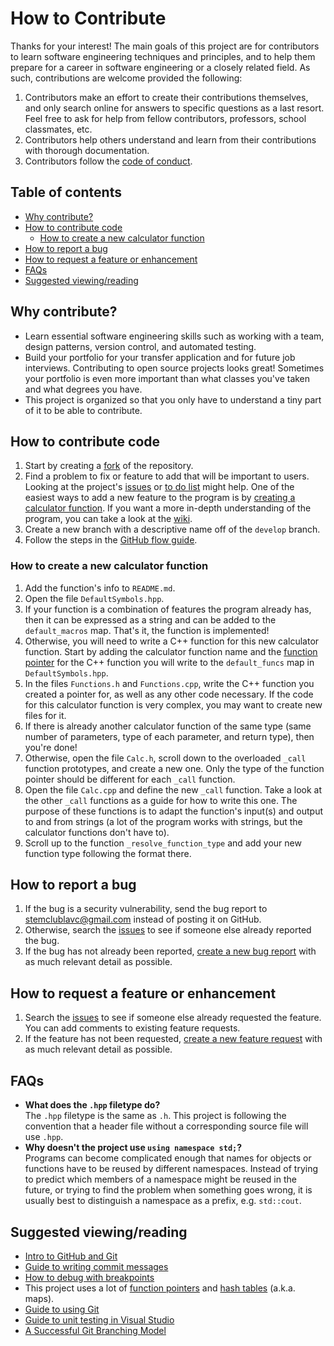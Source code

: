 # How to Contribute

Thanks for your interest! The main goals of this project are for contributors to learn software engineering techniques and principles, and to help them prepare for a career in software engineering or a closely related field. As such, contributions are welcome provided the following:
1. Contributors make an effort to create their contributions themselves, and only search online for answers to specific questions as a last resort. Feel free to ask for help from fellow contributors, professors, school classmates, etc.
2. Contributors help others understand and learn from their contributions with thorough documentation.
3. Contributors follow the [code of conduct](https://github.com/wheelercj/Expresser/blob/main/docs/CODE_OF_CONDUCT.md).

## Table of contents
* [Why contribute?](https://github.com/wheelercj/Expresser/blob/master/docs/CONTRIBUTING.md#why-contribute)
* [How to contribute code](https://github.com/wheelercj/Expresser/blob/master/docs/CONTRIBUTING.md#how-to-contribute-code)
	* [How to create a new calculator function](https://github.com/wheelercj/Expresser/blob/master/docs/CONTRIBUTING.md#how-to-create-a-new-calculator-function)
* [How to report a bug](https://github.com/wheelercj/Expresser/blob/master/docs/CONTRIBUTING.md#how-to-report-a-bug)
* [How to request a feature or enhancement](https://github.com/wheelercj/Expresser/blob/master/docs/CONTRIBUTING.md#how-to-request-a-feature-or-enhancement)
* [FAQs](https://github.com/wheelercj/Expresser/blob/master/docs/CONTRIBUTING.md#faqs)
* [Suggested viewing/reading](https://github.com/wheelercj/Expresser/blob/master/docs/CONTRIBUTING.md#suggested-viewingreading)

## Why contribute?
* Learn essential software engineering skills such as working with a team, design patterns, version control, and automated testing.
* Build your portfolio for your transfer application and for future job interviews. Contributing to open source projects looks great! Sometimes your portfolio is even more important than what classes you've taken and what degrees you have.
* This project is organized so that you only have to understand a tiny part of it to be able to contribute.

## How to contribute code
1. Start by creating a [fork](https://guides.github.com/activities/forking/) of the repository.
2. Find a problem to fix or feature to add that will be important to users. Looking at the project's [issues](https://github.com/wheelercj/Expresser/issues) or [to do list](https://github.com/wheelercj/Expresser/projects/2) might help. One of the easiest ways to add a new feature to the program is by [creating a calculator function](https://github.com/wheelercj/Expresser/blob/master/docs/CONTRIBUTING.md#how-to-create-a-new-calculator-function). If you want a more in-depth understanding of the program, you can take a look at the [wiki](https://github.com/wheelercj/Expresser/wiki).
3. Create a new branch with a descriptive name off of the `develop` branch.
4. Follow the steps in the [GitHub flow guide](https://guides.github.com/introduction/flow/).

### How to create a new calculator function
1. Add the function's info to `README.md`.
2. Open the file `DefaultSymbols.hpp`.
3. If your function is a combination of features the program already has, then it can be expressed as a string and can be added to the `default_macros` map. That's it, the function is implemented!
4. Otherwise, you will need to write a C++ function for this new calculator function. Start by adding the calculator function name and the [function pointer](https://www.cprogramming.com/tutorial/function-pointers.html) for the C++ function you will write to the `default_funcs` map in `DefaultSymbols.hpp`.
5. In the files `Functions.h` and `Functions.cpp`, write the C++ function you created a pointer for, as well as any other code necessary. If the code for this calculator function is very complex, you may want to create new files for it.
6. If there is already another calculator function of the same type (same number of parameters, type of each parameter, and return type), then you're done!
7. Otherwise, open the file `Calc.h`, scroll down to the overloaded `_call` function prototypes, and create a new one. Only the type of the function pointer should be different for each `_call` function.
8. Open the file `Calc.cpp` and define the new `_call` function. Take a look at the other `_call` functions as a guide for how to write this one. The purpose of these functions is to adapt the function's input(s) and output to and from strings (a lot of the program works with strings, but the calculator functions don't have to).
9. Scroll up to the function `_resolve_function_type` and add your new function type following the format there.

## How to report a bug
1. If the bug is a security vulnerability, send the bug report to stemclublavc@gmail.com instead of posting it on GitHub.
2. Otherwise, search the [issues](https://github.com/wheelercj/Expresser/issues) to see if someone else already reported the bug.
3. If the bug has not already been reported, [create a new bug report](https://github.com/wheelercj/Expresser/issues/new?assignees=&labels=bug&template=bug_report.md&title=) with as much relevant detail as possible.

## How to request a feature or enhancement
1. Search the [issues](https://github.com/wheelercj/Expresser/issues) to see if someone else already requested the feature. You can add comments to existing feature requests.
2. If the feature has not been requested, [create a new feature request](https://github.com/wheelercj/Expresser/issues/new?assignees=&labels=enhancement&template=feature_request.md&title=) with as much relevant detail as possible.

## FAQs
* **What does the `.hpp` filetype do?**  
	  The `.hpp` filetype is the same as `.h`. This project is following the convention that a header file without a corresponding source file will use `.hpp`.
* **Why doesn't the project use `using namespace std;`?**  
	  Programs can become complicated enough that names for objects or functions have to be reused by different namespaces. Instead of trying to predict which members of a namespace might be reused in the future, or trying to find the problem when something goes wrong, it is usually best to distinguish a namespace as a prefix, e.g. `std::cout`.

## Suggested viewing/reading
* [Intro to GitHub and Git](https://www.youtube.com/watch?v=vR-y_2zWrIE&list=PLWKjhJtqVAbkFiqHnNaxpOPhh9tSWMXIF)
* [Guide to writing commit messages](https://chris.beams.io/posts/git-commit/)
* [How to debug with breakpoints](https://www.youtube.com/watch?v=ZDnbBah_LRk&list=PLiQwzrQTcfRx4Yh53q79ypeIWZgY3jK0w&index=4&t=22s)
* This project uses a lot of [function pointers](https://www.cprogramming.com/tutorial/function-pointers.html) and [hash tables](https://www.youtube.com/watch?v=KyUTuwz_b7Q&list=PLiQwzrQTcfRx4Yh53q79ypeIWZgY3jK0w&index=12&t=0s) (a.k.a. maps).
* [Guide to using Git](https://git-scm.com/book/en/v2)
* [Guide to unit testing in Visual Studio](https://devblogs.microsoft.com/cppblog/cpp-testing-in-visual-studio/)
* [A Successful Git Branching Model](https://nvie.com/posts/a-successful-git-branching-model/)
